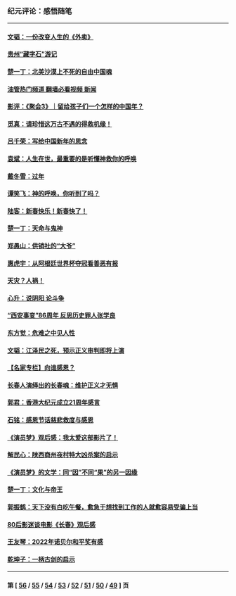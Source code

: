 ### 纪元评论：感悟随笔
---
#### [文韬：一份改变人生的《外卖》](../../pages/nsc1035/n13931822.md?02260330) 
#### [贵州“藏字石”游记](../../pages/nsc1035/n13923310.md?02260330) 
#### [楚一丁：北美沙漠上不死的自由中国魂](../../pages/nsc1035/n13921879.md?02260330) 
#### [油管热门频道 翻墙必看视频 新闻](ok?02260330)
#### [影评：《聚会3》｜留给孩子们一个怎样的中国年？](../../pages/nsc1035/n13919652.md?02260330) 
#### [觅真：请珍惜这万古不遇的得救机缘！](../../pages/nsc1035/n13917157.md?02260330) 
#### [吕千荣：写给中国新年的思念](../../pages/nsc1035/n13915103.md?02260330) 
#### [袁斌：人生在世，最重要的是听懂神救你的呼唤](../../pages/nsc1035/n13914636.md?02260330) 
#### [戴冬雪：过年](../../pages/nsc1035/n13913311.md?02260330) 
#### [谭笑飞：神的呼唤，你听到了吗？](../../pages/nsc1035/n13912603.md?02260330) 
#### [陆客：新春快乐！新春快了！](../../pages/nsc1035/n13911771.md?02260330) 
#### [楚一丁：天命与鬼神](../../pages/nsc1035/n13904371.md?02260330) 
#### [郑愚山：供销社的“大爷”](../../pages/nsc1035/n13904409.md?02260330) 
#### [惠虎宇：从阿根廷世界杯夺冠看善恶有报](../../pages/nsc1035/n13889438.md?02260330) 
#### [天灾？人祸！](../../pages/nsc1035/n13900104.md?02260330) 
#### [心升：说阴阳 论斗争](../../pages/nsc1035/n13885189.md?02260330) 
#### [“西安事变”86周年 反思历史罪人张学良](../../pages/nsc1035/n13882019.md?02260330) 
#### [东方觉：危难之中见人性](../../pages/nsc1035/n13881549.md?02260330) 
#### [文韬：江泽民之死，预示正义审判即将上演](../../pages/nsc1035/n13877698.md?02260330) 
#### [【名家专栏】向谁感恩？](../../pages/nsc1035/n13873797.md?02260330) 
#### [长春人演绎出的长春魂：维护正义才无惧](../../pages/nsc1035/n13871764.md?02260330) 
#### [郭君：香港大纪元成立21周年感言](../../pages/nsc1035/n13871269.md?02260330) 
#### [石铭：感恩节话慈悲救度与感恩](../../pages/nsc1035/n13869863.md?02260330) 
#### [《演员梦》观后感：我太爱这部影片了！](../../pages/nsc1035/n13866783.md?02260330) 
#### [解民心：陕西商州夜村特大凶杀案的启示](../../pages/nsc1035/n13865339.md?02260330) 
#### [《演员梦》的文学：同“因”不同“果”的另一因缘](../../pages/nsc1035/n13863930.md?02260330) 
#### [楚一丁：文化与帝王](../../pages/nsc1035/n13863143.md?02260330) 
#### [郭振鹤：天下没有白吃午餐，愈急于想找到工作的人就愈容易受骗上当](../../pages/nsc1035/n13860772.md?02260330) 
#### [80后影迷谈电影《长春》观后感](../../pages/nsc1035/n13852708.md?02260330) 
#### [王友琴：2022年诺贝尔和平奖有感](../../pages/nsc1035/n13848079.md?02260330) 
#### [乾坤子：一柄古剑的启示](../../pages/nsc1035/n13841954.md?02260330) 

---
#### 第 [ [56](./56.md?02260330) / [55](./55.md?02260330) / [54](./54.md?02260330) / [53](./53.md?02260330) / [52](./52.md?02260330) / [51](./51.md?02260330) / [50](./50.md?02260330) / [49](./49.md?02260330) ] 页
